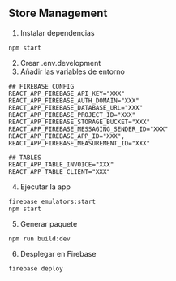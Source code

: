 ## Store Management

1. Instalar dependencias
```
npm start
```
2. Crear .env.development
3. Añadir las variables de entorno

```
## FIREBASE CONFIG
REACT_APP_FIREBASE_API_KEY="XXX"
REACT_APP_FIREBASE_AUTH_DOMAIN="XXX"
REACT_APP_FIREBASE_DATABASE_URL="XXX"
REACT_APP_FIREBASE_PROJECT_ID="XXX"
REACT_APP_FIREBASE_STORAGE_BUCKET="XXX"
REACT_APP_FIREBASE_MESSAGING_SENDER_ID="XXX"
REACT_APP_FIREBASE_APP_ID="XXX",
REACT_APP_FIREBASE_MEASUREMENT_ID="XXX"

## TABLES
REACT_APP_TABLE_INVOICE="XXX"
REACT_APP_TABLE_CLIENT="XXX"
```
4. Ejecutar la app
```
firebase emulators:start 
npm start
```
5. Generar paquete
```
npm run build:dev
```
6. Desplegar en Firebase
```
firebase deploy
```
